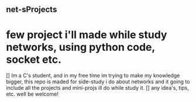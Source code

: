 ## net-sProjects
# few project i'll made while study networks, using python code, socket etc.
[] Im a C's student, and in my free time im trying to make my knowledge bigger,
  this repo is maded for side-study i do about networks and it going to include all the projects and mini-projs ill do while study it.
[] any idea's, tips, etc. well be welcome! 
